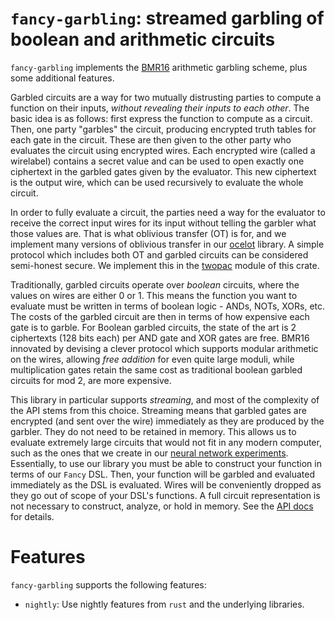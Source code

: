 # `fancy-garbling`: streamed garbling of boolean and arithmetic circuits

`fancy-garbling` implements the [BMR16](https://eprint.iacr.org/2016/969)
arithmetic garbling scheme, plus some additional features.

Garbled circuits are a way for two mutually distrusting parties to compute a
function on their inputs, *without revealing their inputs to each other*.  The basic idea
is as follows: first express the function to compute as a circuit.  Then, one party
"garbles" the circuit, producing encrypted truth tables for each gate in the circuit.
These are then given to the other party who evaluates the circuit using encrypted wires.
Each encrypted wire (called a wirelabel) contains a secret value and can be used to open
exactly one ciphertext in the garbled gates given by the evaluator. This new ciphertext is
the output wire, which can be used recursively to evaluate the whole circuit.

In order to fully evaluate a circuit, the parties need a way for the evaluator to receive
the correct input wires for its input without telling the garbler what those values are.
That is what oblivious transfer (OT) is for, and we implement many versions of oblivious
transfer in our [ocelot](https://github.com/GaloisInc/swanky/tree/master/ocelot) library.
A simple protocol which includes both OT and garbled circuits can be considered semi-honest
secure. We implement this in the
[twopac](https://github.com/GaloisInc/swanky/tree/master/fancy-garbling/src/twopac) module
of this crate.

Traditionally, garbled circuits operate over *boolean* circuits, where the values on
wires are either 0 or 1. This means the function you want to evaluate must be written in
terms of boolean logic - ANDs, NOTs, XORs, etc. The costs of the garbled circuit are then
in terms of how expensive each gate is to garble. For Boolean garbled circuits, the state
of the art is 2 ciphertexts (128 bits each) per AND gate and XOR gates are free.  BMR16
innovated by devising a clever protocol which supports modular arithmetic on the wires,
allowing *free addition* for even quite large moduli, while multiplication gates retain
the same cost as traditional boolean garbled circuits for mod 2, are more expensive.

This library in particular supports *streaming*, and most of the complexity of the API
stems from this choice.  Streaming means that garbled gates are encrypted (and sent over
the wire) immediately as they are produced by the garbler.  They do not need to be
retained in memory. This allows us to evaluate extremely large circuits that would not fit
in any modern computer, such as the ones that we create in our [neural network
experiments](https://github.com/GaloisInc/garbled-neural-network-experiments).
Essentially, to use our library you must be able to construct your function in terms of
our `Fancy` DSL. Then, your function will be garbled and evaluated immediately as the DSL
is evaluated. Wires will be conveniently dropped as they go out of scope of your DSL's
functions. A full circuit representation is not necessary to construct, analyze, or hold
in memory. See the [API docs](https://galoisinc.github.io/swanky/fancy_garbling) for
details.

# Features

`fancy-garbling` supports the following features:

* `nightly`: Use nightly features from `rust` and the underlying libraries.